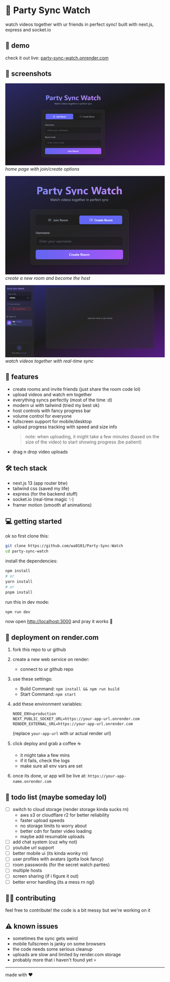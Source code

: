 # 🎥 Party Sync Watch

watch videos together with ur friends in perfect sync! built with next.js, express and socket.io

## 🚀 demo
check it out live: [party-sync-watch.onrender.com](https://party-sync-watch.onrender.com/)

## 📸 screenshots
![Main UI](screenshots/mainui.png)
*home page with join/create options*

![Create Room UI](screenshots/createroomui.png)
*create a new room and become the host*

![Room UI](screenshots/roomui1.png)
*watch videos together with real-time sync*

## 🚀 features
- create rooms and invite friends (just share the room code lol)
- upload videos and watch em together
- everything syncs perfectly (most of the time :d)
- modern ui with tailwind (tried my best ok)
- host controls with fancy progress bar
- volume control for everyone
- fullscreen support for mobile/desktop
- upload progress tracking with speed and size info
  > note: when uploading, it might take a few minutes (based on the size of the video) to start showing progress (be patient)
- drag n drop video uploads

## 🛠️ tech stack
- next.js 13 (app router btw)
- tailwind css (saved my life)
- express (for the backend stuff)
- socket.io (real-time magic ✨)
- framer motion (smooth af animations)

## 💻 getting started

ok so first clone this:
```bash
git clone https://github.com/wa0101/Party-Sync-Watch
cd party-sync-watch
```

install the dependencies:
```bash
npm install
# or
yarn install
# or
pnpm install
```

run this in dev mode:
```bash
npm run dev
```

now open [http://localhost:3000](http://localhost:3000) and pray it works 🙏

## 🚀 deployment on render.com

1. fork this repo to ur github

2. create a new web service on render:
   - connect to ur github repo


3. use these settings:
   - Build Command: `npm install && npm run build`
   - Start Command: `npm start`

4. add these environment variables:
   ```
   NODE_ENV=production
   NEXT_PUBLIC_SOCKET_URL=https://your-app-url.onrender.com
   RENDER_EXTERNAL_URL=https://your-app-url.onrender.com
   ```
   (replace `your-app-url` with ur actual render url)

5. click deploy and grab a coffee ☕
   - it might take a few mins
   - if it fails, check the logs
   - make sure all env vars are set

6. once its done, ur app will be live at:
   `https://your-app-name.onrender.com`

## 📝 todo list (maybe someday lol)
- [ ] switch to cloud storage (render storage kinda sucks rn)
  - aws s3 or cloudflare r2 for better reliability
  - faster upload speeds
  - no storage limits to worry about
  - better cdn for faster video loading
  - maybe add resumable uploads
- [ ] add chat system (cuz why not)
- [ ] youtube url support
- [ ] better mobile ui (its kinda wonky rn)
- [ ] user profiles with avatars (gotta look fancy)
- [ ] room passwords (for the secret watch parties)
- [ ] multiple hosts
- [ ] screen sharing (if i figure it out)
- [ ] better error handling (its a mess rn ngl)

## 🧑‍💻 contributing
feel free to contribute! the code is a bit messy but we're working on it

## ⚠️ known issues
- sometimes the sync gets weird
- mobile fullscreen is janky on some browsers
- the code needs some serious cleanup
- uploads are slow and limited by render.com storage
- probably more that i haven't found yet 💀


---
made with ❤️